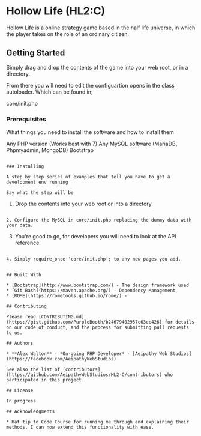 # Hollow Life (HL2:C)

Hollow Life is a online strategy game based in the half life universe, in which the player takes on the role of an ordinary citizen.

## Getting Started

Simply drag and drop the contents of the game into your web root, or in a directory.

From there you will need to edit the configuartion opens in the class autoloader. Which can be found in;

core/init.php

### Prerequisites

What things you need to install the software and how to install them

Any PHP version (Works best with 7)
Any MySQL software (MariaDB, Phpmyadmin, MongoDB)
Bootstrap
```

### Installing

A step by step series of examples that tell you have to get a development env running

Say what the step will be

```
1. Drop the contents into your web root or into a directory
```

2. Configure the MySQL in core/init.php replacing the dummy data with your data.

```
3. You're good to go, for developers you will need to look at the API reference.
```

4. Simply require_once 'core/init.php'; to any new pages you add.


## Built With

* [Bootstrap](http://www.bootstrap.com/) - The design framework used
* [Git Bash](https://maven.apache.org/) - Dependency Management
* [ROME](https://rometools.github.io/rome/) - 

## Contributing

Please read [CONTRIBUTING.md](https://gist.github.com/PurpleBooth/b24679402957c63ec426) for details on our code of conduct, and the process for submitting pull requests to us.

## Authors

* **Alex Walton** - *On-going PHP Developer* - [Aeipathy Web Studios](https://facebook.com/AeipathyWebStudios)

See also the list of [contributors](https://github.com/AeipathyWebStudios/HL2-C/contributors) who participated in this project.

## License

In progress

## Acknowledgments

* Hat tip to Code Course for running me through and explaining their methods, I can now extend this functionality with ease.
